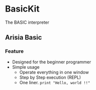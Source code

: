 # BasicKit
The BASIC interpreter

## Arisia Basic
### Feature
* Designed for the beginner programmer
* Simple usage
  * Operate everything in one window
  * Step by Step execution (REPL)
  * One liner. <code>print "Hello, world !!"</code>


